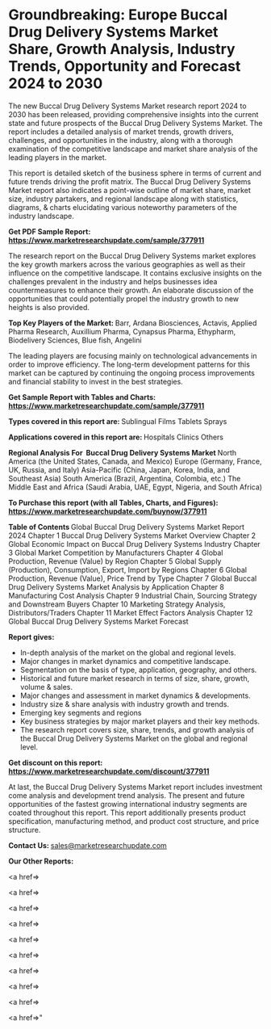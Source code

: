 # Groundbreaking: Europe Buccal Drug Delivery Systems Market Share, Growth Analysis, Industry Trends, Opportunity and Forecast 2024 to 2030

The new Buccal Drug Delivery Systems Market research report 2024 to 2030 has been released, providing comprehensive insights into the current state and future prospects of the Buccal Drug Delivery Systems Market. The report includes a detailed analysis of market trends, growth drivers, challenges, and opportunities in the industry, along with a thorough examination of the competitive landscape and market share analysis of the leading players in the market.

This report is detailed sketch of the business sphere in terms of current and future trends driving the profit matrix. The Buccal Drug Delivery Systems Market report also indicates a point-wise outline of market share, market size, industry partakers, and regional landscape along with statistics, diagrams, &amp; charts elucidating various noteworthy parameters of the industry landscape.

<strong><b>Get PDF Sample Report: <a href=https://www.marketresearchupdate.com/sample/377911>https://www.marketresearchupdate.com/sample/377911</a></b></strong>

The research report on the Buccal Drug Delivery Systems market explores the key growth markers across the various geographies as well as their influence on the competitive landscape. It contains exclusive insights on the challenges prevalent in the industry and helps businesses idea countermeasures to enhance their growth. An elaborate discussion of the opportunities that could potentially propel the industry growth to new heights is also provided.

<strong><b>Top Key Players of the Market:
</b></strong>Barr, Ardana Biosciences, Actavis, Applied Pharma Research, Auxillium Pharma, Cynapsus Pharma, Ethypharm, Biodelivery Sciences, Blue fish, Angelini<strong><b>
</b></strong>

The leading players are focusing mainly on technological advancements in order to improve efficiency. The long-term development patterns for this market can be captured by continuing the ongoing process improvements and financial stability to invest in the best strategies.

<strong><b>Get Sample Report with Tables and Charts: <a href=https://www.marketresearchupdate.com/sample/377911>https://www.marketresearchupdate.com/sample/377911</a></b></strong>

<strong><b>Types covered in this report are:
</b></strong>Sublingual Films
Tablets
Sprays<strong><b>
</b></strong>

<strong><b>Applications covered in this report are:
</b></strong>Hospitals
Clinics
Others<strong><b>
</b></strong>

<strong><b>Regional Analysis For  Buccal Drug Delivery Systems Market</b></strong><strong><b>
</b></strong>North America (the United States, Canada, and Mexico)
Europe (Germany, France, UK, Russia, and Italy)
Asia-Pacific (China, Japan, Korea, India, and Southeast Asia)
South America (Brazil, Argentina, Colombia, etc.)
The Middle East and Africa (Saudi Arabia, UAE, Egypt, Nigeria, and South Africa)

<strong><b>To Purchase this report (with all Tables, Charts, and Figures): <a href=https://www.marketresearchupdate.com/buynow/377911>https://www.marketresearchupdate.com/buynow/377911</a></b></strong>

<strong><b>Table of Contents</b></strong><strong><b>
</b></strong>Global Buccal Drug Delivery Systems Market Report 2024
Chapter 1 Buccal Drug Delivery Systems Market Overview
Chapter 2 Global Economic Impact on Buccal Drug Delivery Systems Industry
Chapter 3 Global Market Competition by Manufacturers
Chapter 4 Global Production, Revenue (Value) by Region
Chapter 5 Global Supply (Production), Consumption, Export, Import by Regions
Chapter 6 Global Production, Revenue (Value), Price Trend by Type
Chapter 7 Global Buccal Drug Delivery Systems Market Analysis by Application
Chapter 8 Manufacturing Cost Analysis
Chapter 9 Industrial Chain, Sourcing Strategy and Downstream Buyers
Chapter 10 Marketing Strategy Analysis, Distributors/Traders
Chapter 11 Market Effect Factors Analysis
Chapter 12 Global Buccal Drug Delivery Systems Market Forecast

<strong><b>Report gives:</b></strong>

- In-depth analysis of the market on the global and regional levels.
- Major changes in market dynamics and competitive landscape.
- Segmentation on the basis of type, application, geography, and others.
- Historical and future market research in terms of size, share, growth, volume &amp; sales.
- Major changes and assessment in market dynamics &amp; developments.
- Industry size &amp; share analysis with industry growth and trends.
- Emerging key segments and regions
- Key business strategies by major market players and their key methods.
- The research report covers size, share, trends, and growth analysis of the Buccal Drug Delivery Systems Market on the global and regional level.

<strong><b>Get discount on this report: <a href=https://www.marketresearchupdate.com/discount/377911>https://www.marketresearchupdate.com/discount/377911</a></b></strong>

At last, the Buccal Drug Delivery Systems Market report includes investment come analysis and development trend analysis. The present and future opportunities of the fastest growing international industry segments are coated throughout this report. This report additionally presents product specification, manufacturing method, and product cost structure, and price structure.

<strong><b>Contact Us:
</b></strong>sales@marketresearchupdate.com

<strong>Our Other Reports:</strong>

<a href=></a>

<a href=></a>

<a href=></a>

<a href=></a>

<a href=></a>

<a href=></a>

<a href=></a>

<a href=></a>

<a href=></a>

<a href=></a>"
